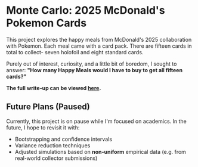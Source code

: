 # Monte Carlo: 2025 McDonald's Pokemon Cards
This project explores the happy meals from McDonald's 2025 collaboration with Pokemon. Each meal came with a card pack. 
There are fifteen cards in total to collect- seven holofoil and eight standard cards. 

Purely out of interest, curiosity, and a little bit of boredom, I sought to answer:
**"How many Happy Meals would I have to buy to get all fifteen cards?"**

**The full write-up can be viewed [here](https://teafive.github.io/2025-McDonalds-Pokemon-Cards-Monte-Carlo/).**

## Future Plans (Paused)
Currently, this project is on pause while I'm focused on academics. In the future, I hope to revisit it with:
- Bootstrapping and confidence intervals
- Variance reduction techniques
- Adjusted simulations based on **non-uniform** empirical data (e.g. from real-world collector submissions) 
